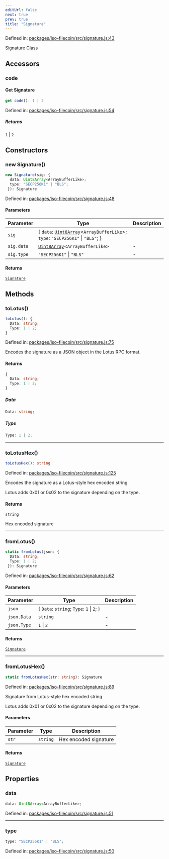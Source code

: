 ```yaml
---
editUrl: false
next: true
prev: true
title: "Signature"
---
```


Defined in: [packages/iso-filecoin/src/signature.js:43](https://github.com/hugomrdias/filecoin/blob/main/packages/iso-filecoin/src/signature.js#L43)

Signature Class

## Accessors

### code

#### Get Signature

```ts
get code(): 1 | 2
```

Defined in: [packages/iso-filecoin/src/signature.js:54](https://github.com/hugomrdias/filecoin/blob/main/packages/iso-filecoin/src/signature.js#L54)

##### Returns

`1` \| `2`

## Constructors

### new Signature()

```ts
new Signature(sig: {
  data: Uint8Array<ArrayBufferLike>;
  type: "SECP256K1" | "BLS";
 }): Signature
```

Defined in: [packages/iso-filecoin/src/signature.js:48](https://github.com/hugomrdias/filecoin/blob/main/packages/iso-filecoin/src/signature.js#L48)

#### Parameters

| Parameter | Type | Description |
| ------ | ------ | ------ |
| `sig` | \{ `data`: [`Uint8Array`](https://developer.mozilla.org/docs/Web/JavaScript/Reference/Global_Objects/Uint8Array)\<`ArrayBufferLike`\>; `type`: `"SECP256K1"` \| `"BLS"`; \} |  |
| `sig.data` | [`Uint8Array`](https://developer.mozilla.org/docs/Web/JavaScript/Reference/Global_Objects/Uint8Array)\<`ArrayBufferLike`\> | - |
| `sig.type` | `"SECP256K1"` \| `"BLS"` | - |

#### Returns

[`Signature`](/api/signature/classes/signature/)

## Methods

### toLotus()

```ts
toLotus(): {
  Data: string;
  Type: 1 | 2;
}
```

Defined in: [packages/iso-filecoin/src/signature.js:75](https://github.com/hugomrdias/filecoin/blob/main/packages/iso-filecoin/src/signature.js#L75)

Encodes the signature as a JSON object in the Lotus RPC format.

#### Returns

```ts
{
  Data: string;
  Type: 1 | 2;
}
```

##### Data

```ts
Data: string;
```

##### Type

```ts
Type: 1 | 2;
```

***

### toLotusHex()

```ts
toLotusHex(): string
```

Defined in: [packages/iso-filecoin/src/signature.js:125](https://github.com/hugomrdias/filecoin/blob/main/packages/iso-filecoin/src/signature.js#L125)

Encodes the signature as a Lotus-style hex encoded string

Lotus adds 0x01 or 0x02 to the signature depending on the type.

#### Returns

`string`

Hex encoded signature

***

### fromLotus()

```ts
static fromLotus(json: {
  Data: string;
  Type: 1 | 2;
 }): Signature
```

Defined in: [packages/iso-filecoin/src/signature.js:62](https://github.com/hugomrdias/filecoin/blob/main/packages/iso-filecoin/src/signature.js#L62)

#### Parameters

| Parameter | Type | Description |
| ------ | ------ | ------ |
| `json` | \{ `Data`: `string`; `Type`: `1` \| `2`; \} |  |
| `json.Data` | `string` | - |
| `json.Type` | `1` \| `2` | - |

#### Returns

[`Signature`](/api/signature/classes/signature/)

***

### fromLotusHex()

```ts
static fromLotusHex(str: string): Signature
```

Defined in: [packages/iso-filecoin/src/signature.js:89](https://github.com/hugomrdias/filecoin/blob/main/packages/iso-filecoin/src/signature.js#L89)

Signature from Lotus-style hex encoded string

Lotus adds 0x01 or 0x02 to the signature depending on the type.

#### Parameters

| Parameter | Type | Description |
| ------ | ------ | ------ |
| `str` | `string` | Hex encoded signature |

#### Returns

[`Signature`](/api/signature/classes/signature/)

## Properties

### data

```ts
data: Uint8Array<ArrayBufferLike>;
```

Defined in: [packages/iso-filecoin/src/signature.js:51](https://github.com/hugomrdias/filecoin/blob/main/packages/iso-filecoin/src/signature.js#L51)

***

### type

```ts
type: "SECP256K1" | "BLS";
```

Defined in: [packages/iso-filecoin/src/signature.js:50](https://github.com/hugomrdias/filecoin/blob/main/packages/iso-filecoin/src/signature.js#L50)
